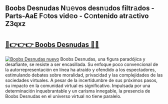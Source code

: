 ## Boobs Desnudas N𝚞𝚎vos desn𝚞dos filtr𝚊dos - Parts-AaE F𝚘tos vid𝚎o - C𝚘ntenido atr𝚊ctivo Z3qxz

# <h2><a href="http://mb9eag.tromn.icu/?c=Boobs+Desnudas">🔗👉👉👉 Boobs Desnudas 🔗🔗</a></h2>

[![Boobs Desnudas nuevo](https://i.imgur.com/pEAQMta.gif)](http://mb9eag.tromn.icu/?c=Boobs+Desnudas)
Boobs Desnudas, una figura paradójica y desafiante, se resiste a ser encasillada. Su enfoque poco convencional de la autorrepresentación en línea ha atraído y ofendido a los espectadores, estimulando debates sobre moralidad, privacidad y las complejidades de las sociedades virtuales. A pesar de la incertidumbre de sus próximos pasos, su impacto en la comunidad virtual es significativo. Impulsada por una determinación inquebrantable y un carisma innegable, la presencia de Boobs Desnudas en el universo virtual no tiene paralelo.
